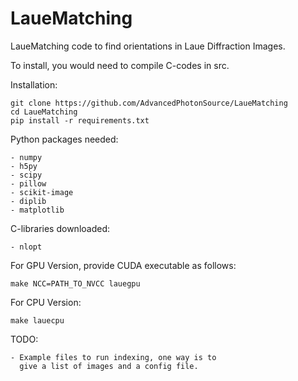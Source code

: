 # LaueMatching

LaueMatching code to find orientations in Laue Diffraction Images.

To install, you would need to compile C-codes in src.

Installation:
    
    git clone https://github.com/AdvancedPhotonSource/LaueMatching
    cd LaueMatching
    pip install -r requirements.txt

Python packages needed:

    - numpy
    - h5py
    - scipy
    - pillow
    - scikit-image
    - diplib
    - matplotlib

C-libraries downloaded:

    - nlopt

For GPU Version, provide CUDA executable as follows:

    make NCC=PATH_TO_NVCC lauegpu

For CPU Version:

    make lauecpu

TODO:

    - Example files to run indexing, one way is to 
      give a list of images and a config file. 
